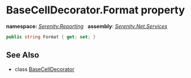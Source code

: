# BaseCellDecorator.Format property
**namespace:** *[Serenity.Reporting](../../README.md#serenity.reporting-namespace)*   **assembly**: *[Serenity.Net.Services](../../README.md)*

```csharp
public string Format { get; set; }
```

## See Also

* class [BaseCellDecorator](../BaseCellDecorator.md)